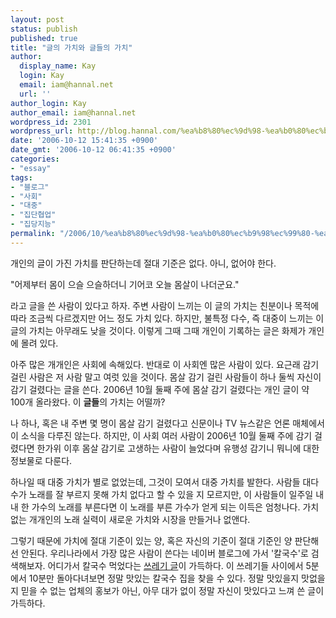 ```yaml
---
layout: post
status: publish
published: true
title: "글의 가치와 글들의 가치"
author:
  display_name: Kay
  login: Kay
  email: iam@hannal.net
  url: ''
author_login: Kay
author_email: iam@hannal.net
wordpress_id: 2301
wordpress_url: http://blog.hannal.com/%ea%b8%80%ec%9d%98-%ea%b0%80%ec%b9%98%ec%99%80-%ea%b8%80%eb%93%a4%ec%9d%98-%ea%b0%80%ec%b9%98/
date: '2006-10-12 15:41:35 +0900'
date_gmt: '2006-10-12 06:41:35 +0900'
categories:
- "essay"
tags:
- "블로그"
- "사회"
- "대중"
- "집단협업"
- "집당지능"
permalink: "/2006/10/%ea%b8%80%ec%9d%98-%ea%b0%80%ec%b9%98%ec%99%80-%ea%b8%80%eb%93%a4%ec%9d%98-%ea%b0%80%ec%b9%98"
---
```

<p>개인의 글이 가진 가치를 판단하는데 절대 기준은 없다. 아니, 없어야 한다.</p>
<p>"어제부터 몸이 으슬 으슬하더니 기어코 오늘 몸살이 나더군요."</p>
<p>라고 글을 쓴 사람이 있다고 하자. 주변 사람이 느끼는 이 글의 가치는 친분이나 목적에 따라 조금씩 다르겠지만 어느 정도 가치 있다. 하지만, 불특정 다수, 즉 대중이 느끼는 이 글의 가치는 아무래도 낮을 것이다. 이렇게 그때 그때 개인이 기록하는 글은 화제가 개인에 몰려 있다.</p>
<p>아주 많은 개개인은 사회에 속해있다. 반대로 이 사회엔 많은 사람이 있다. 요근래 감기 걸린 사람은 저 사람 말고 여럿 있을 것이다. 몸살 감기 걸린 사람들이 하나 둘씩 자신이 감기 걸렸다는 글을 쓴다. 2006년 10월 둘째 주에 몸살 감기 걸렸다는 개인 글이 약 100개 올라왔다. 이 <strong>글들</strong>의 가치는 어떨까?</p>
<p>나 하나, 혹은 내 주변 몇 명이 몸살 감기 걸렸다고 신문이나 TV 뉴스같은 언론 매체에서 이 소식을 다루진 않는다. 하지만, 이 사회 여러 사람이 2006년 10월 둘째 주에 감기 걸렸다면 한가위 이후 몸살 감기로 고생하는 사람이 늘었다며 유행성 감기니 뭐니에 대한 정보물로 다룬다.</p>
<p>하나일 때 대중 가치가 별로 없었는데, 그것이 모여서 대중 가치를 발한다. 사람들 대다수가 노래를 잘 부르지 못해 가치 없다고 할 수 있을 지 모르지만, 이 사람들이 일주일 내내 한 가수의 노래를 부른다면 이 노래를 부른 가수가 얻게 되는 이득은 엄청나다. 가치 없는 개개인의 노래 실력이 새로운 가치와 시장을 만들거나 없앤다.</p>
<p>그렇기 때문에 가치에 절대 기준이 있는 양, 혹은 자신의 기준이 절대 기준인 양 판단해선 안된다. 우리나라에서 가장 많은 사람이 쓴다는 네이버 블로그에 가서 '칼국수'로 검색해보자. 어디가서 칼국수 먹었다는 <a title="입만 살아있는 수많은 쓰레기 블로그. (http://blog.daum.net/miriya/)" href="http://blog.daum.net/miriya/9617420">쓰레기 글</a>이 가득하다. 이 쓰레기들 사이에서 5분에서 10분만 돌아다녀보면 정말 맛있는 칼국수 집을 찾을 수 있다. 정말 맛있을지 맛없을지 믿을 수 없는 업체의 홍보가 아닌, 아무 대가 없이 정말 자신이 맛있다고 느껴 쓴 글이 가득하다.</p>
